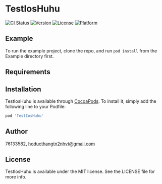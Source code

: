 # TestIosHuhu

[![CI Status](https://img.shields.io/travis/76133582/TestIosHuhu.svg?style=flat)](https://travis-ci.org/76133582/TestIosHuhu)
[![Version](https://img.shields.io/cocoapods/v/TestIosHuhu.svg?style=flat)](https://cocoapods.org/pods/TestIosHuhu)
[![License](https://img.shields.io/cocoapods/l/TestIosHuhu.svg?style=flat)](https://cocoapods.org/pods/TestIosHuhu)
[![Platform](https://img.shields.io/cocoapods/p/TestIosHuhu.svg?style=flat)](https://cocoapods.org/pods/TestIosHuhu)

## Example

To run the example project, clone the repo, and run `pod install` from the Example directory first.

## Requirements

## Installation

TestIosHuhu is available through [CocoaPods](https://cocoapods.org). To install
it, simply add the following line to your Podfile:

```ruby
pod 'TestIosHuhu'
```

## Author

76133582, hoducthangtn2nhvt@gmail.com

## License

TestIosHuhu is available under the MIT license. See the LICENSE file for more info.
